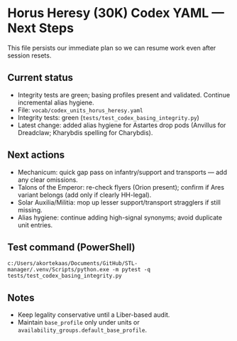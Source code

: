 # Horus Heresy (30K) Codex YAML — Next Steps

This file persists our immediate plan so we can resume work even after session resets.

## Current status
- Integrity tests are green; basing profiles present and validated. Continue incremental alias hygiene.
- File: `vocab/codex_units_horus_heresy.yaml`
- Integrity tests: green (`tests/test_codex_basing_integrity.py`)
- Latest change: added alias hygiene for Astartes drop pods (Anvillus for Dreadclaw; Kharybdis spelling for Charybdis).

## Next actions
- Mechanicum: quick gap pass on infantry/support and transports — add any clear omissions.
- Talons of the Emperor: re-check flyers (Orion present); confirm if Ares variant belongs (add only if clearly HH-legal).
- Solar Auxilia/Militia: mop up lesser support/transport stragglers if still missing.
- Alias hygiene: continue adding high-signal synonyms; avoid duplicate unit entries.

## Test command (PowerShell)
```pwsh
c:/Users/akortekaas/Documents/GitHub/STL-manager/.venv/Scripts/python.exe -m pytest -q tests/test_codex_basing_integrity.py
```

## Notes
- Keep legality conservative until a Liber-based audit.
- Maintain `base_profile` only under units or `availability_groups.default_base_profile`.